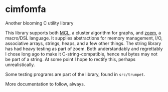 # cimfomfa

Another blooming C utility library

This library supports both [MCL](http://github.com/micans/mcl), a cluster algorithm for graphs, and
[zoem](http://github.com/micans/zoem),
a macro/DSL language. It supplies abstractions for memory management, I/O,
associative arrays, strings, heaps, and a few other things.
The string library has had heavy testing as part of zoem. Both understandably
and regrettably I chose long ago to make it C-string-compatible, hence nul
bytes may not be part of a string. At some point I hope to rectify this, perhaps unrealistically.

Some testing programs are part of the library, found in `src/trumpet`.

More documentation to follow, always.



